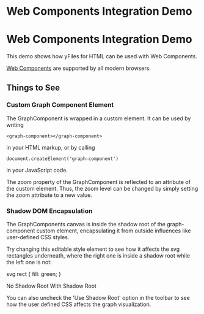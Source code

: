 <!--
 //////////////////////////////////////////////////////////////////////////////
 // @license
 // This file is part of yFiles for HTML 2.6.
 // Use is subject to license terms.
 //
 // Copyright (c) 2000-2023 by yWorks GmbH, Vor dem Kreuzberg 28,
 // 72070 Tuebingen, Germany. All rights reserved.
 //
 //////////////////////////////////////////////////////////////////////////////
-->
# Web Components Integration Demo

# Web Components Integration Demo

This demo shows how yFiles for HTML can be used with Web Components.

[Web Components](https://developer.mozilla.org/docs/Web/Web_components) are supported by all modern browsers.

## Things to See

### Custom Graph Component Element

The GraphComponent is wrapped in a custom element. It can be used by writing

```
<graph-component></graph-component>
```

in your HTML markup, or by calling

```
document.createElement('graph-component')
```

in your JavaScript code.

The zoom property of the GraphComponent is reflected to an attribute of the custom element. Thus, the zoom level can be changed by simply setting the zoom attribute to a new value.

### Shadow DOM Encapsulation

The GraphComponents canvas is inside the shadow root of the graph-component custom element, encapsulating it from outside influences like user-defined CSS styles.

Try changing this editable style element to see how it affects the svg rectangles underneath, where the right one is inside a shadow root while the left one is not:

svg rect { fill: green; }

No Shadow Root With Shadow Root

You can also uncheck the 'Use Shadow Root' option in the toolbar to see how the user defined CSS affects the graph visualization.
